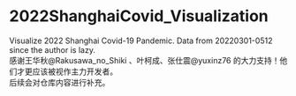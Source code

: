 # 2022ShanghaiCovid_Visualization
Visualize 2022 Shanghai Covid-19 Pandemic. Data from 20220301-0512 since the author is lazy.  
感谢王华秋@Rakusawa_no_Shiki 、叶柯成、张仕震@yuxinz76 的大力支持！他们才更应该被视作主力开发者。  
后续会对仓库内容进行补充。
